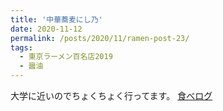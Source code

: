 ```yaml
---
title: '中華蕎麦にし乃'
date: 2020-11-12
permalink: /posts/2020/11/ramen-post-23/
tags:
  - 東京ラーメン百名店2019
  - 醤油
---
```


大学に近いのでちょくちょく行ってます。
[食べログ](https://tabelog.com/tokyo/A1310/A131004/13218311/)
